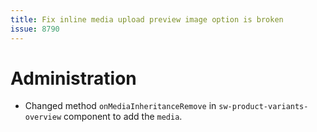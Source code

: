 ```yaml
---
title: Fix inline media upload preview image option is broken
issue: 8790
---
```

# Administration
* Changed method `onMediaInheritanceRemove` in `sw-product-variants-overview` component to add the `media`.
